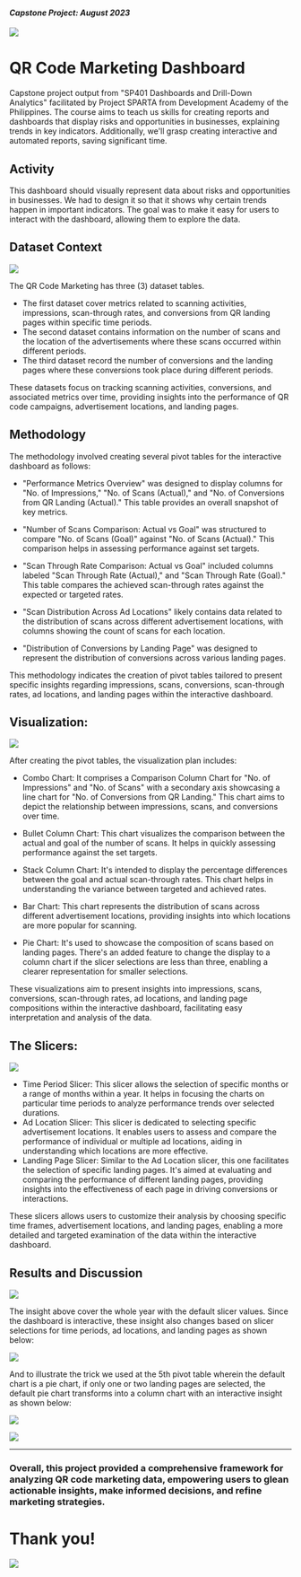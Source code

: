 #### *Capstone Project: August 2023*

![](https://github.com/jvenncpe/QR-Code-Marketing/blob/main/images/ezgif.com-gif-maker.gif)

# QR Code Marketing Dashboard

Capstone project output from "SP401  Dashboards and Drill-Down Analytics" facilitated by Project SPARTA from Development Academy of the Philippines. The course aims to teach us skills for creating reports and dashboards that display risks and opportunities in businesses, explaining trends in key indicators. Additionally, we'll grasp creating interactive and automated reports, saving significant time.

## Activity
This dashboard should visually represent data about risks and opportunities in businesses. We had to design it so that it shows why certain trends happen in important indicators. The goal was to make it easy for users to interact with the dashboard, allowing them to explore the data.

## Dataset Context

![](https://github.com/jvenncpe/QR-Code-Marketing/blob/main/images/13.PNG)

The QR Code Marketing has three (3) dataset tables. 
- The first dataset cover metrics related to scanning activities, impressions, scan-through rates, and conversions from QR landing pages within specific time periods. 
- The second dataset contains information on the number of scans and the location of the advertisements where these scans occurred within different periods.
- The third dataset record the number of conversions and the landing pages where these conversions took place during different periods.

These datasets focus on tracking scanning activities, conversions, and associated metrics over time, providing insights into the performance of QR code campaigns, advertisement locations, and landing pages.

## Methodology
The methodology involved creating several pivot tables for the interactive dashboard as follows:
- "Performance Metrics Overview" was designed to display columns for "No. of Impressions," "No. of Scans (Actual)," and "No. of Conversions from QR Landing (Actual)." This table provides an overall snapshot of key metrics.

- "Number of Scans Comparison: Actual vs Goal" was structured to compare "No. of Scans (Goal)" against "No. of Scans (Actual)." This comparison helps in assessing performance against set targets.

- "Scan Through Rate Comparison: Actual vs Goal" included columns labeled "Scan Through Rate (Actual)," and "Scan Through Rate (Goal)." This table compares the achieved scan-through rates against the expected or targeted rates.

- "Scan Distribution Across Ad Locations" likely contains data related to the distribution of scans across different advertisement locations, with columns showing the count of scans for each location.

- "Distribution of Conversions by Landing Page" was designed to represent the distribution of conversions across various landing pages.

This methodology indicates the creation of pivot tables tailored to present specific insights regarding impressions, scans, conversions, scan-through rates, ad locations, and landing pages within the interactive dashboard.


## Visualization:

![](https://github.com/jvenncpe/QR-Code-Marketing/blob/main/images/1.PNG)

After creating the pivot tables, the visualization plan includes:
- Combo Chart: It comprises a Comparison Column Chart for "No. of Impressions" and "No. of Scans" with a secondary axis showcasing a line chart for "No. of Conversions from QR Landing." This chart aims to depict the relationship between impressions, scans, and conversions over time.

- Bullet Column Chart: This chart visualizes the comparison between the actual and goal of the number of scans. It helps in quickly assessing performance against the set targets.

- Stack Column Chart: It's intended to display the percentage differences between the goal and actual scan-through rates. This chart helps in understanding the variance between targeted and achieved rates.

- Bar Chart: This chart represents the distribution of scans across different advertisement locations, providing insights into which locations are more popular for scanning.

- Pie Chart: It's used to showcase the composition of scans based on landing pages. There's an added feature to change the display to a column chart if the slicer selections are less than three, enabling a clearer representation for smaller selections.

These visualizations aim to present insights into impressions, scans, conversions, scan-through rates, ad locations, and landing page compositions within the interactive dashboard, facilitating easy interpretation and analysis of the data.


## The Slicers:

![](https://github.com/jvenncpe/QR-Code-Marketing/blob/main/images/12.PNG)

- Time Period Slicer: This slicer allows the selection of specific months or a range of months within a year. It helps in focusing the charts on particular time periods to analyze performance trends over selected durations.
- Ad Location Slicer: This slicer is dedicated to selecting specific advertisement locations. It enables users to assess and compare the performance of individual or multiple ad locations, aiding in understanding which locations are more effective.
- Landing Page Slicer: Similar to the Ad Location slicer, this one facilitates the selection of specific landing pages. It's aimed at evaluating and comparing the performance of different landing pages, providing insights into the effectiveness of each page in driving conversions or interactions.

These slicers allows users to customize their analysis by choosing specific time frames, advertisement locations, and landing pages, enabling a more detailed and targeted examination of the data within the interactive dashboard.


## Results and Discussion

![](https://github.com/jvenncpe/QR-Code-Marketing/blob/main/images/11.PNG)

The insight above cover the whole year with the default slicer values. Since the dashboard is interactive, these insight also changes based on slicer selections for time periods, ad locations, and landing pages as shown below:

![](https://github.com/jvenncpe/QR-Code-Marketing/blob/main/images/3.PNG)

And to illustrate the trick we used at the 5th pivot table wherein the default chart is a pie chart, if only one or two landing pages are selected, the default pie chart transforms into a column chart with an interactive insight as shown below:

![](https://github.com/jvenncpe/QR-Code-Marketing/blob/main/images/6.PNG)

![](https://github.com/jvenncpe/QR-Code-Marketing/blob/main/images/7.PNG)

---
### Overall, this project provided a comprehensive framework for analyzing QR code marketing data, empowering users to glean actionable insights, make informed decisions, and refine marketing strategies.
# Thank you!
![](https://github.com/jvenncpe/QR-Code-Marketing/blob/main/images/ezgif.com-gif-maker.gif)
